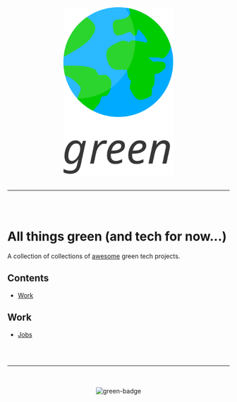 <div align="center">
    <img src="logo.svg" width="250" alt="green-logo">
    <br>
    <br>
    <hr>
    <br>
    <br>
</div>

# All things green (and tech for now...)

A collection of collections of [awesome](https://github.com/sindresorhus/awesome) green tech projects.

## Contents

- [Work](#work)

## Work

- [Jobs](https://github.com/creimers/green-jobs)

<div align="center">
    <br>
    <br>
    <hr>
    <br>
    <br>
    <img src="https://thirsty-act.surge.sh/badge.svg" alt="green-badge">
</div>
